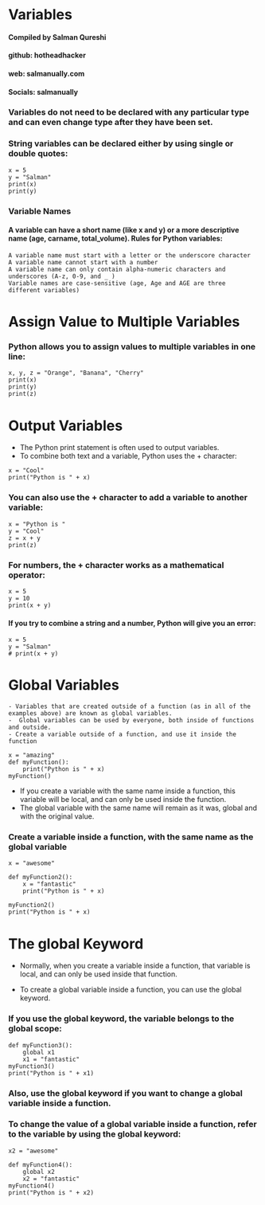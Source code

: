 # Variables
#### Compiled by Salman Qureshi
#### github: hotheadhacker
#### web: salmanually.com
#### Socials: salmanually


### Variables do not need to be declared with any particular type and can even change type after they have been set.
### String variables can be declared either by using single or double quotes:
~~~
x = 5
y = "Salman"
print(x)
print(y)
~~~


### Variable Names
#### A variable can have a short name (like x and y) or a more descriptive name (age, carname, total_volume). Rules for Python variables:

    A variable name must start with a letter or the underscore character
    A variable name cannot start with a number
    A variable name can only contain alpha-numeric characters and underscores (A-z, 0-9, and _ )
    Variable names are case-sensitive (age, Age and AGE are three different variables)




# Assign Value to Multiple Variables

### Python allows you to assign values to multiple variables in one line:
~~~
x, y, z = "Orange", "Banana", "Cherry"
print(x)
print(y)
print(z)
~~~

# Output Variables
- The Python print statement is often used to output variables.
- To combine both text and a variable, Python uses the + character:
~~~
x = "Cool"
print("Python is " + x)
~~~

### You can also use the + character to add a variable to another variable:
~~~
x = "Python is "
y = "Cool"
z = x + y
print(z)
~~~

### For numbers, the + character works as a mathematical operator:
~~~
x = 5
y = 10
print(x + y)
~~~
#### If you try to combine a string and a number, Python will give you an error:
~~~
x = 5
y = "Salman"
# print(x + y)
~~~

# Global Variables
    - Variables that are created outside of a function (as in all of the examples above) are known as global variables.
    -  Global variables can be used by everyone, both inside of functions and outside.
    - Create a variable outside of a function, and use it inside the function
~~~
x = "amazing"
def myFunction():
    print("Python is " + x)
myFunction()
~~~

- If you create a variable with the same name inside a function, this variable will be local, and can only be used inside the function.
- The global variable with the same name will remain as it was, global and with the original value.


### Create a variable inside a function, with the same name as the global variable
~~~
x = "awesome"

def myFunction2():
    x = "fantastic"
    print("Python is " + x)

myFunction2()
print("Python is " + x)
~~~

# The global Keyword

- Normally, when you create a variable inside a function, that variable is local, and can only be used inside that function.

- To create a global variable inside a function, you can use the global keyword.

### If you use the global keyword, the variable belongs to the global scope:

~~~
def myFunction3():
    global x1
    x1 = "fantastic"
myFunction3()
print("Python is " + x1)
~~~
### Also, use the global keyword if you want to change a global variable inside a function.
### To change the value of a global variable inside a function, refer to the variable by using the global keyword:
~~~
x2 = "awesome"

def myFunction4():
    global x2
    x2 = "fantastic"
myFunction4()
print("Python is " + x2)
~~~